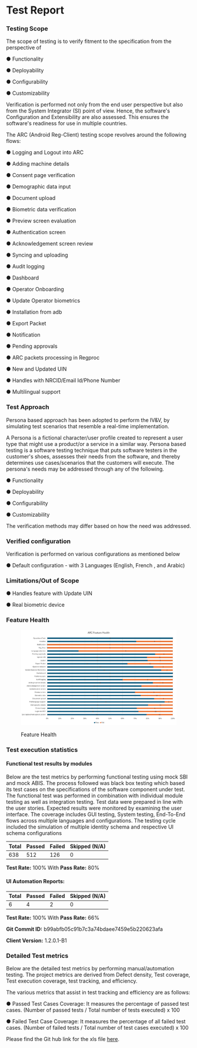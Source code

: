 # Test Report

### Testing Scope

The scope of testing is to verify fitment to the specification from the perspective of&#x20;

●     Functionality&#x20;

●     Deployability&#x20;

●     Configurability&#x20;

●     Customizability

Verification is performed not only from the end user perspective but also from the System Integrator (SI) point of view. Hence, the software's Configuration and Extensibility are also assessed. This ensures the software's readiness for use in multiple countries.

The ARC (Android Reg-Client) testing scope revolves around the following flows:

●     Logging and Logout into ARC

●     Adding machine details

●     Consent page verification

●     Demographic data input

●     Document upload

●     Biometric data verification

●     Preview screen evaluation

●     Authentication screen

●     Acknowledgement screen review

●     Syncing and uploading

●     Audit logging

●     Dashboard

●     Operator Onboarding

●     Update Operator biometrics

●     Installation from adb

●     Export Packet

●     Notification

●     Pending approvals

●     ARC packets processing in Regproc

●     New and Updated UIN

●     Handles with NRCID/Email Id/Phone Number

●     Multilingual support

### Test Approach <a href="#id-3znysh7" id="id-3znysh7"></a>

Persona based approach has been adopted to perform the IV\&V, by simulating test scenarios that resemble a real-time implementation.

A Persona is a fictional character/user profile created to represent a user type that might use a product/or a service in a similar way. Persona based testing is a software testing technique that puts software testers in the customer's shoes, assesses their needs from the software, and thereby determines use cases/scenarios that the customers will execute. The persona's needs may be addressed through any of the following.

●     Functionality&#x20;

●     Deployability&#x20;

●     Configurability&#x20;

●     Customizability

The verification methods may differ based on how the need was addressed.

### Verified configuration <a href="#id-2et92p0" id="id-2et92p0"></a>

Verification is performed on various configurations as mentioned below

&#x20;    ●   Default configuration - with 3 Languages (English, French , and Arabic)

### Limitations/Out of Scope <a href="#id-3dy6vkm" id="id-3dy6vkm"></a>

&#x20;    ●    Handles feature with Update UIN

&#x20;    ●     Real biometric device

### &#x20;Feature Health&#x20;

<figure><img src="../../.gitbook/assets/ARC0.11.0-Feature_Health.png" alt=""><figcaption><p>Feature Health</p></figcaption></figure>

### Test execution statistics

#### Functional test results by modules <a href="#id-17dp8vu" id="id-17dp8vu"></a>

Below are the test metrics by performing functional testing using mock SBI and mock ABIS. The process followed was black box testing which based its test cases on the specifications of the software component under test. The functional test was performed in combination with individual module testing as well as integration testing. Test data were prepared in line with the user stories. Expected results were monitored by examining the user interface. The coverage includes GUI testing, System testing, End-To-End flows across multiple languages and configurations. The testing cycle included the simulation of multiple identity schema and respective UI schema configurations

<table><thead><tr><th valign="top">Total</th><th valign="top">Passed</th><th valign="top">Failed</th><th valign="top">Skipped (N/A)</th></tr></thead><tbody><tr><td valign="top">638</td><td valign="top">512</td><td valign="top">126</td><td valign="top">0</td></tr></tbody></table>

**Test Rate:** 100% With **Pass Rate:** 80%

#### UI Automation Reports:

<table><thead><tr><th valign="top">Total</th><th valign="top">Passed</th><th valign="top">Failed</th><th valign="top">Skipped (N/A)</th></tr></thead><tbody><tr><td valign="top">6</td><td valign="top">4</td><td valign="top">2</td><td valign="top">0</td></tr></tbody></table>

**Test Rate:** 100% With **Pass Rate:** 66%

**Git Commit ID:** b99abfb05c91b7c3a74bdaee7459e5b220623afa

**Client Version:** 1.2.0.1-B1

### Detailed Test metrics

Below are the detailed test metrics by performing manual/automation testing. The project metrics are derived from Defect density, Test coverage, Test execution coverage, test tracking, and efficiency.

The various metrics that assist in test tracking and efficiency are as follows:

●   Passed Test Cases Coverage: It measures the percentage of passed test cases. (Number of passed tests / Total number of tests executed) x 100

●   Failed Test Case Coverage: It measures the percentage of all failed test cases. (Number of failed tests / Total number of test cases executed) x 100

Please find the Git hub link for the xls file [here](https://github.com/mosip/test-management/tree/master/ARC/ARC%200.11.0).
